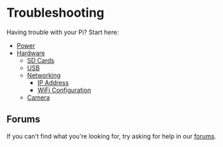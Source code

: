 # Troubleshooting

Having trouble with your Pi? Start here:

- [Power](power.md)
- [Hardware](hardware/README.md)
    - [SD Cards](hardware/sd-cards.md)
    - [USB](hardware/usb.md)
    - [Networking](hardware/networking/README.md)
        - [IP Address](hardware/networking/ip-address.md)
        - [WiFi Configuration](hardware/networking/wifi-config.md)
    - [Camera](hardware/camera.md)
    
## Forums

If you can't find what you're looking for, try asking for help in our [forums](http://www.raspberrypi.org/forums/).
